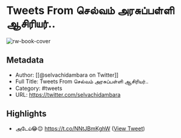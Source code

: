 # Tweets From செல்வம் அரசுப்பள்ளி ஆசிரியர்..

![rw-book-cover](https://pbs.twimg.com/profile_images/1254101557747957761/g3OvVNkT.jpg)

## Metadata
- Author: [[@selvachidambara on Twitter]]
- Full Title: Tweets From செல்வம் அரசுப்பள்ளி ஆசிரியர்..
- Category: #tweets
- URL: https://twitter.com/selvachidambara

## Highlights
- அடேய்😂😌 https://t.co/NNtJBmKghW ([View Tweet](https://twitter.com/selvachidambara/status/1284179843362353152))
